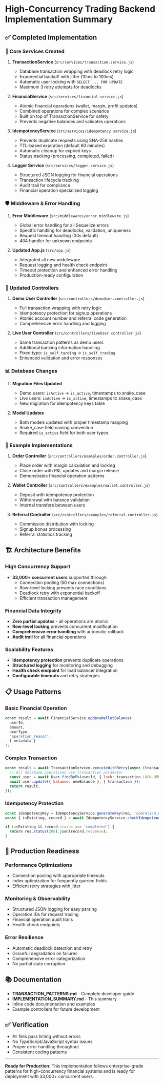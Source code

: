 # High-Concurrency Trading Backend Implementation Summary

## ✅ Completed Implementation

### 🔧 Core Services Created

1. **TransactionService** (`src/services/transaction.service.js`)
   - Database transaction wrapping with deadlock retry logic
   - Exponential backoff with jitter (10ms to 100ms)
   - Automatic user locking with `SELECT ... FOR UPDATE`
   - Maximum 3 retry attempts for deadlocks

2. **FinancialService** (`src/services/financial.service.js`)
   - Atomic financial operations (wallet, margin, profit updates)
   - Combined operations for complex scenarios
   - Built on top of TransactionService for safety
   - Prevents negative balances and validates operations

3. **IdempotencyService** (`src/services/idempotency.service.js`)
   - Prevents duplicate requests using SHA-256 hashes
   - TTL-based expiration (default 60 minutes)
   - Automatic cleanup for expired keys
   - Status tracking (processing, completed, failed)

4. **Logger Service** (`src/services/logger.service.js`)
   - Structured JSON logging for financial operations
   - Transaction lifecycle tracking
   - Audit trail for compliance
   - Financial operation specialized logging

### 🛡️ Middleware & Error Handling

1. **Error Middleware** (`src/middlewares/error.middleware.js`)
   - Global error handling for all Sequelize errors
   - Specific handling for deadlocks, validation, uniqueness
   - Request timeout handling (30s default)
   - 404 handler for unknown endpoints

2. **Updated App.js** (`src/app.js`)
   - Integrated all new middleware
   - Request logging and health check endpoint
   - Timeout protection and enhanced error handling
   - Production-ready configuration

### 🔄 Updated Controllers

1. **Demo User Controller** (`src/controllers/demoUser.controller.js`)
   - Full transaction wrapping with retry logic
   - Idempotency protection for signup operations
   - Atomic account number and referral code generation
   - Comprehensive error handling and logging

2. **Live User Controller** (`src/controllers/liveUser.controller.js`)
   - Same transaction patterns as demo users
   - Additional banking information handling
   - Fixed typo: `is_self_tarding` → `is_self_trading`
   - Enhanced validation and error responses

### 📊 Database Changes

1. **Migration Files Updated**
   - Demo users: `isActive` → `is_active`, timestamps to snake_case
   - Live users: `isActive` → `is_active`, timestamps to snake_case
   - New migration for idempotency keys table

2. **Model Updates**
   - Both models updated with proper timestamp mapping
   - Snake_case field naming convention
   - Required `is_active` field for both user types

### 📝 Example Implementations

1. **Order Controller** (`src/controllers/examples/order.controller.js`)
   - Place order with margin calculation and locking
   - Close order with P&L updates and margin release
   - Demonstrates financial operation patterns

2. **Wallet Controller** (`src/controllers/examples/wallet.controller.js`)
   - Deposit with idempotency protection
   - Withdrawal with balance validation
   - Internal transfers between users

3. **Referral Controller** (`src/controllers/examples/referral.controller.js`)
   - Commission distribution with locking
   - Signup bonus processing
   - Referral statistics tracking

## 🏗️ Architecture Benefits

### High Concurrency Support
- **33,000+ concurrent users** supported through:
  - Connection pooling (50 max connections)
  - Row-level locking prevents race conditions
  - Deadlock retry with exponential backoff
  - Efficient transaction management

### Financial Data Integrity
- **Zero partial updates** - all operations are atomic
- **Row-level locking** prevents concurrent modification
- **Comprehensive error handling** with automatic rollback
- **Audit trail** for all financial operations

### Scalability Features
- **Idempotency protection** prevents duplicate operations
- **Structured logging** for monitoring and debugging
- **Health check endpoint** for load balancer integration
- **Configurable timeouts** and retry strategies

## 📋 Usage Patterns

### Basic Financial Operation
```javascript
const result = await FinancialService.updateWalletBalance(
  userId, 
  amount, 
  userType, 
  'operation_reason',
  { metadata }
);
```

### Complex Transaction
```javascript
const result = await TransactionService.executeWithRetry(async (transaction) => {
  // All database operations use transaction parameter
  const user = await User.findByPk(userId, { lock: transaction.LOCK.UPDATE, transaction });
  await user.update({ balance: newBalance }, { transaction });
  return result;
});
```

### Idempotency Protection
```javascript
const idempotencyKey = IdempotencyService.generateKey(req, 'operation_name');
const { isExisting, record } = await IdempotencyService.checkIdempotency(idempotencyKey);

if (isExisting && record.status === 'completed') {
  return res.status(200).json(record.response);
}
```

## 🚀 Production Readiness

### Performance Optimizations
- Connection pooling with appropriate timeouts
- Index optimization for frequently queried fields
- Efficient retry strategies with jitter

### Monitoring & Observability
- Structured JSON logging for easy parsing
- Operation IDs for request tracing
- Financial operation audit trails
- Health check endpoints

### Error Resilience
- Automatic deadlock detection and retry
- Graceful degradation on failures
- Comprehensive error categorization
- No partial state corruption

## 📚 Documentation
- **TRANSACTION_PATTERNS.md** - Complete developer guide
- **IMPLEMENTATION_SUMMARY.md** - This summary
- Inline code documentation and examples
- Example controllers for future development

## ✅ Verification
- All files pass linting without errors
- No TypeScript/JavaScript syntax issues
- Proper error handling throughout
- Consistent coding patterns

---

**Ready for Production**: This implementation follows enterprise-grade patterns for high-concurrency financial systems and is ready for deployment with 33,000+ concurrent users.